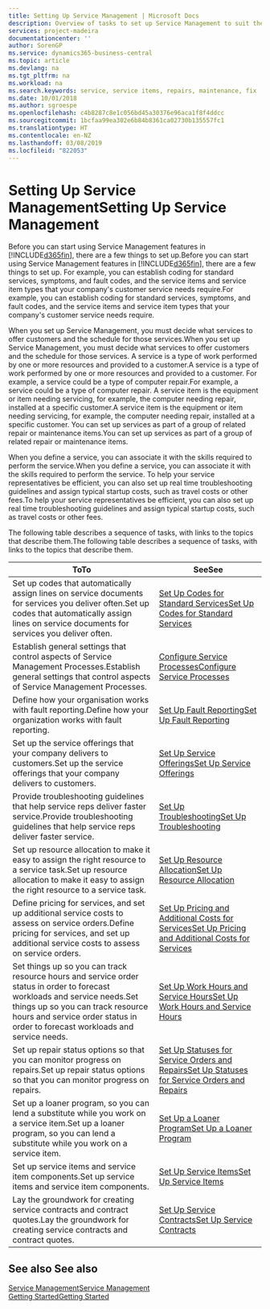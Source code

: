 ```yaml
---
title: Setting Up Service Management | Microsoft Docs
description: Overview of tasks to set up Service Management to suit the way that your organisations manages its services.
services: project-madeira
documentationcenter: ''
author: SorenGP
ms.service: dynamics365-business-central
ms.topic: article
ms.devlang: na
ms.tgt_pltfrm: na
ms.workload: na
ms.search.keywords: service, service items, repairs, maintenance, fix
ms.date: 10/01/2018
ms.author: sgroespe
ms.openlocfilehash: c4b8287c8e1c056bd45a30376e96aca1f8f4ddcc
ms.sourcegitcommit: 1bcfaa99ea302e6b84b8361ca02730b135557fc1
ms.translationtype: HT
ms.contentlocale: en-NZ
ms.lasthandoff: 03/08/2019
ms.locfileid: "822053"
---
```

# <a name="setting-up-service-management"></a><span data-ttu-id="cc3ea-103">Setting Up Service Management</span><span class="sxs-lookup"><span data-stu-id="cc3ea-103">Setting Up Service Management</span></span>
<span data-ttu-id="cc3ea-104">Before you can start using Service Management features in [!INCLUDE[d365fin](includes/d365fin_md.md)], there are a few things to set up.</span><span class="sxs-lookup"><span data-stu-id="cc3ea-104">Before you can start using Service Management features in [!INCLUDE[d365fin](includes/d365fin_md.md)], there are a few things to set up.</span></span> <span data-ttu-id="cc3ea-105">For example, you can establish coding for standard services, symptoms, and fault codes, and the service items and service item types that your company's customer service needs require.</span><span class="sxs-lookup"><span data-stu-id="cc3ea-105">For example, you can establish coding for standard services, symptoms, and fault codes, and the service items and service item types that your company's customer service needs require.</span></span>  

<span data-ttu-id="cc3ea-106">When you set up Service Management, you must decide what services to offer customers and the schedule for those services.</span><span class="sxs-lookup"><span data-stu-id="cc3ea-106">When you set up Service Management, you must decide what services to offer customers and the schedule for those services.</span></span> <span data-ttu-id="cc3ea-107">A service is a type of work performed by one or more resources and provided to a customer.</span><span class="sxs-lookup"><span data-stu-id="cc3ea-107">A service is a type of work performed by one or more resources and provided to a customer.</span></span> <span data-ttu-id="cc3ea-108">For example, a service could be a type of computer repair.</span><span class="sxs-lookup"><span data-stu-id="cc3ea-108">For example, a service could be a type of computer repair.</span></span> <span data-ttu-id="cc3ea-109">A service item is the equipment or item needing servicing, for example, the computer needing repair, installed at a specific customer.</span><span class="sxs-lookup"><span data-stu-id="cc3ea-109">A service item is the equipment or item needing servicing, for example, the computer needing repair, installed at a specific customer.</span></span> <span data-ttu-id="cc3ea-110">You can set up services as part of a group of related repair or maintenance items.</span><span class="sxs-lookup"><span data-stu-id="cc3ea-110">You can set up services as part of a group of related repair or maintenance items.</span></span>  
  
<span data-ttu-id="cc3ea-111">When you define a service, you can associate it with the skills required to perform the service.</span><span class="sxs-lookup"><span data-stu-id="cc3ea-111">When you define a service, you can associate it with the skills required to perform the service.</span></span> <span data-ttu-id="cc3ea-112">To help your service representatives be efficient, you can also set up real time troubleshooting guidelines and assign typical startup costs, such as travel costs or other fees.</span><span class="sxs-lookup"><span data-stu-id="cc3ea-112">To help your service representatives be efficient, you can also set up real time troubleshooting guidelines and assign typical startup costs, such as travel costs or other fees.</span></span>  

<span data-ttu-id="cc3ea-113">The following table describes a sequence of tasks, with links to the topics that describe them.</span><span class="sxs-lookup"><span data-stu-id="cc3ea-113">The following table describes a sequence of tasks, with links to the topics that describe them.</span></span>  
  
| <span data-ttu-id="cc3ea-114">To</span><span class="sxs-lookup"><span data-stu-id="cc3ea-114">To</span></span> | <span data-ttu-id="cc3ea-115">See</span><span class="sxs-lookup"><span data-stu-id="cc3ea-115">See</span></span> |
| --- | --- |
| <span data-ttu-id="cc3ea-116">Set up codes that automatically assign lines on service documents for services you deliver often.</span><span class="sxs-lookup"><span data-stu-id="cc3ea-116">Set up codes that automatically assign lines on service documents for services you deliver often.</span></span> |[<span data-ttu-id="cc3ea-117">Set Up Codes for Standard Services</span><span class="sxs-lookup"><span data-stu-id="cc3ea-117">Set Up Codes for Standard Services</span></span>](service-how-setup-service-coding.md)|
| <span data-ttu-id="cc3ea-118">Establish general settings that control aspects of Service Management Processes.</span><span class="sxs-lookup"><span data-stu-id="cc3ea-118">Establish general settings that control aspects of Service Management Processes.</span></span>|[<span data-ttu-id="cc3ea-119">Configure Service Processes</span><span class="sxs-lookup"><span data-stu-id="cc3ea-119">Configure Service Processes</span></span>](service-setup-service-processes.md)|
| <span data-ttu-id="cc3ea-120">Define how your organisation works with fault reporting.</span><span class="sxs-lookup"><span data-stu-id="cc3ea-120">Define how your organization works with fault reporting.</span></span> |[<span data-ttu-id="cc3ea-121">Set Up Fault Reporting</span><span class="sxs-lookup"><span data-stu-id="cc3ea-121">Set Up Fault Reporting</span></span>](service-how-setup-fault-reporting.md) |
| <span data-ttu-id="cc3ea-122">Set up the service offerings that your company delivers to customers.</span><span class="sxs-lookup"><span data-stu-id="cc3ea-122">Set up the service offerings that your company delivers to customers.</span></span>|[<span data-ttu-id="cc3ea-123">Set Up Service Offerings</span><span class="sxs-lookup"><span data-stu-id="cc3ea-123">Set Up Service Offerings</span></span>](service-how-setup-service-offerings.md)|
| <span data-ttu-id="cc3ea-124">Provide troubleshooting guidelines that help service reps deliver faster service.</span><span class="sxs-lookup"><span data-stu-id="cc3ea-124">Provide troubleshooting guidelines that help service reps deliver faster service.</span></span> |[<span data-ttu-id="cc3ea-125">Set Up Troubleshooting</span><span class="sxs-lookup"><span data-stu-id="cc3ea-125">Set Up Troubleshooting</span></span>](service-how-setup-troubleshooting.md) |
| <span data-ttu-id="cc3ea-126">Set up resource allocation to make it easy to assign the right resource to a service task.</span><span class="sxs-lookup"><span data-stu-id="cc3ea-126">Set up resource allocation to make it easy to assign the right resource to a service task.</span></span> |[<span data-ttu-id="cc3ea-127">Set Up Resource Allocation</span><span class="sxs-lookup"><span data-stu-id="cc3ea-127">Set Up Resource Allocation</span></span>](service-how-setup-resource-allocation.md) |
| <span data-ttu-id="cc3ea-128">Define pricing for services, and set up additional service costs to assess on service orders.</span><span class="sxs-lookup"><span data-stu-id="cc3ea-128">Define pricing for services, and set up additional service costs to assess on service orders.</span></span> |[<span data-ttu-id="cc3ea-129">Set Up Pricing and Additional Costs for Services</span><span class="sxs-lookup"><span data-stu-id="cc3ea-129">Set Up Pricing and Additional Costs for Services</span></span>](service-how-setup-service-costs-pricing.md)|
| <span data-ttu-id="cc3ea-130">Set things up so you can track resource hours and service order status in order to forecast workloads and service needs.</span><span class="sxs-lookup"><span data-stu-id="cc3ea-130">Set things up so you can track resource hours and service order status in order to forecast workloads and service needs.</span></span>|[<span data-ttu-id="cc3ea-131">Set Up Work Hours and Service Hours</span><span class="sxs-lookup"><span data-stu-id="cc3ea-131">Set Up Work Hours and Service Hours</span></span>](service-how-setup-work-service-hours.md)|
| <span data-ttu-id="cc3ea-132">Set up repair status options so that you can monitor progress on repairs.</span><span class="sxs-lookup"><span data-stu-id="cc3ea-132">Set up repair status options so that you can monitor progress on repairs.</span></span> | [<span data-ttu-id="cc3ea-133">Set Up Statuses for Service Orders and Repairs</span><span class="sxs-lookup"><span data-stu-id="cc3ea-133">Set Up Statuses for Service Orders and Repairs</span></span>](service-order-repair-status.md)|
| <span data-ttu-id="cc3ea-134">Set up a loaner program, so you can lend a substitute while you work on a service item.</span><span class="sxs-lookup"><span data-stu-id="cc3ea-134">Set up a loaner program, so you can lend a substitute while you work on a service item.</span></span> |[<span data-ttu-id="cc3ea-135">Set Up a Loaner Program</span><span class="sxs-lookup"><span data-stu-id="cc3ea-135">Set Up a Loaner Program</span></span>](service-how-setup-loaner-program.md) |
| <span data-ttu-id="cc3ea-136">Set up service items and service item components.</span><span class="sxs-lookup"><span data-stu-id="cc3ea-136">Set up service items and service item components.</span></span> |[<span data-ttu-id="cc3ea-137">Set Up Service Items</span><span class="sxs-lookup"><span data-stu-id="cc3ea-137">Set Up Service Items</span></span>](service-how-setup-service-items.md) |
| <span data-ttu-id="cc3ea-138">Lay the groundwork for creating service contracts and contract quotes.</span><span class="sxs-lookup"><span data-stu-id="cc3ea-138">Lay the groundwork for creating service contracts and contract quotes.</span></span> |[<span data-ttu-id="cc3ea-139">Set Up Service Contracts</span><span class="sxs-lookup"><span data-stu-id="cc3ea-139">Set Up Service Contracts</span></span>](service-how-setup-service-contracts.md) |

## <a name="see-also"></a><span data-ttu-id="cc3ea-140">See also </span><span class="sxs-lookup"><span data-stu-id="cc3ea-140">See also</span></span>
[<span data-ttu-id="cc3ea-141">Service Management</span><span class="sxs-lookup"><span data-stu-id="cc3ea-141">Service Management</span></span>](service-service.md)  
[<span data-ttu-id="cc3ea-142">Getting Started</span><span class="sxs-lookup"><span data-stu-id="cc3ea-142">Getting Started</span></span>](product-get-started.md)  
